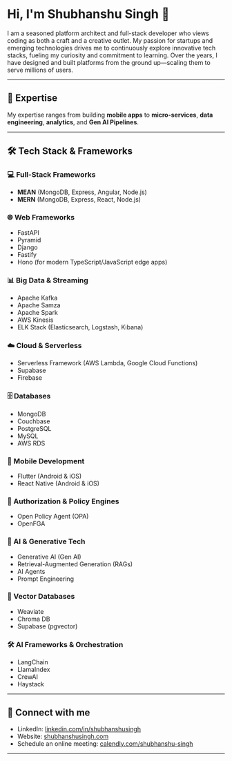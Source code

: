 # Hi, I'm Shubhanshu Singh 👋

I am a seasoned platform architect and full-stack developer who views coding as both a craft and a creative outlet. My passion for startups and emerging technologies drives me to continuously explore innovative tech stacks, fueling my curiosity and commitment to learning. Over the years, I have designed and built platforms from the ground up—scaling them to serve millions of users.

---

## 🚀 Expertise

My expertise ranges from building **mobile apps** to **micro-services**, **data engineering**, **analytics**, and **Gen AI Pipelines**.

---

## 🛠️ Tech Stack & Frameworks

### 💻 Full-Stack Frameworks
- **MEAN** (MongoDB, Express, Angular, Node.js)
- **MERN** (MongoDB, Express, React, Node.js)

### 🌐 Web Frameworks
- FastAPI
- Pyramid
- Django
- Fastify
- Hono (for modern TypeScript/JavaScript edge apps)

### 📊 Big Data & Streaming
- Apache Kafka
- Apache Samza
- Apache Spark
- AWS Kinesis
- ELK Stack (Elasticsearch, Logstash, Kibana)

### ☁️ Cloud & Serverless
- Serverless Framework (AWS Lambda, Google Cloud Functions)
- Supabase
- Firebase

### 🗄️ Databases
- MongoDB
- Couchbase
- PostgreSQL
- MySQL
- AWS RDS

### 📱 Mobile Development
- Flutter (Android & iOS)
- React Native (Android & iOS)

### 🔐 Authorization & Policy Engines
- Open Policy Agent (OPA)
- OpenFGA

### 🧠 AI & Generative Tech
- Generative AI (Gen AI)
- Retrieval-Augmented Generation (RAGs)
- AI Agents
- Prompt Engineering

### 🧬 Vector Databases
- Weaviate
- Chroma DB
- Supabase (pgvector)

### 🛠️ AI Frameworks & Orchestration
- LangChain
- LlamaIndex
- CrewAI
- Haystack

---

## 🤝 Connect with me

- LinkedIn: [linkedin.com/in/shubhanshusingh](https://www.linkedin.com/in/shubhanshusingh/)
- Website: [shubhanshusingh.com](http://shubhanshusingh.com/)
- Schedule an online meeting: [calendly.com/shubhanshu-singh](https://calendly.com/shubhanshu-singh)

---

<!-- ![image1](image1) -->
